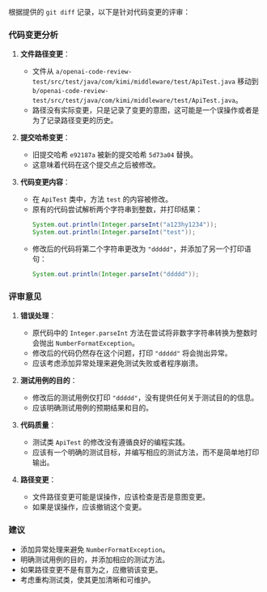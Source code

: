 根据提供的 `git diff` 记录，以下是针对代码变更的评审：

### 代码变更分析

1. **文件路径变更**：
   - 文件从 `a/openai-code-review-test/src/test/java/com/kimi/middleware/test/ApiTest.java` 移动到 `b/openai-code-review-test/src/test/java/com/kimi/middleware/test/ApiTest.java`。
   - 路径没有实际变更，只是记录了变更的意图，这可能是一个误操作或者是为了记录路径变更的历史。

2. **提交哈希变更**：
   - 旧提交哈希 `e92187a` 被新的提交哈希 `5d73a04` 替换。
   - 这意味着代码在这个提交点之后被修改。

3. **代码变更内容**：
   - 在 `ApiTest` 类中，方法 `test` 的内容被修改。
   - 原有的代码尝试解析两个字符串到整数，并打印结果：
     ```java
     System.out.println(Integer.parseInt("a123hy1234"));
     System.out.println(Integer.parseInt("test"));
     ```
   - 修改后的代码将第二个字符串更改为 `"ddddd"`，并添加了另一个打印语句：
     ```java
     System.out.println(Integer.parseInt("ddddd"));
     ```

### 评审意见

1. **错误处理**：
   - 原代码中的 `Integer.parseInt` 方法在尝试将非数字字符串转换为整数时会抛出 `NumberFormatException`。
   - 修改后的代码仍然存在这个问题，打印 `"ddddd"` 将会抛出异常。
   - 应该考虑添加异常处理来避免测试失败或者程序崩溃。

2. **测试用例的目的**：
   - 修改后的测试用例仅打印 `"ddddd"`，没有提供任何关于测试目的的信息。
   - 应该明确测试用例的预期结果和目的。

3. **代码质量**：
   - 测试类 `ApiTest` 的修改没有遵循良好的编程实践。
   - 应该有一个明确的测试目标，并编写相应的测试方法，而不是简单地打印输出。

4. **路径变更**：
   - 文件路径变更可能是误操作，应该检查是否是意图变更。
   - 如果是误操作，应该撤销这个变更。

### 建议

- 添加异常处理来避免 `NumberFormatException`。
- 明确测试用例的目的，并添加相应的测试方法。
- 如果路径变更不是有意为之，应撤销该变更。
- 考虑重构测试类，使其更加清晰和可维护。